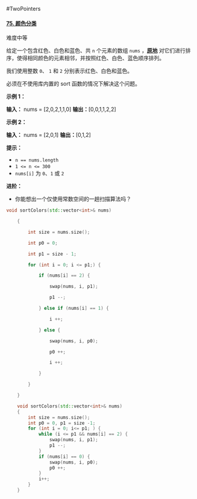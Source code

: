 #TwoPointers 
#### [75. 颜色分类](https://leetcode.cn/problems/sort-colors/)

难度中等

给定一个包含红色、白色和蓝色、共 `n` 个元素的数组 `nums` ，**[原地](https://baike.baidu.com/item/%E5%8E%9F%E5%9C%B0%E7%AE%97%E6%B3%95)** 对它们进行排序，使得相同颜色的元素相邻，并按照红色、白色、蓝色顺序排列。

我们使用整数 `0`、 `1` 和 `2` 分别表示红色、白色和蓝色。

必须在不使用库内置的 sort 函数的情况下解决这个问题。

**示例 1：**

**输入：** nums = [2,0,2,1,1,0]
**输出：**[0,0,1,1,2,2]

**示例 2：**

**输入：** nums = [2,0,1]
**输出：**[0,1,2]

**提示：**

-   `n == nums.length`
-   `1 <= n <= 300`
-   `nums[i]` 为 `0`、`1` 或 `2`

**进阶：**

-   你能想出一个仅使用常数空间的一趟扫描算法吗？

```cpp
void sortColors(std::vector<int>& nums)

    {   

        int size = nums.size();

        int p0 = 0;

        int p1 = size - 1;

        for (int i = 0; i <= p1;) {

            if (nums[i] == 2) {

                swap(nums, i, p1);

                p1 --; 

            } else if (nums[i] == 1) {

                i ++; 

            } else {

                swap(nums, i, p0);

                p0 ++; 

                i ++; 

            }   

        }   

    }
```

```cpp
    void sortColors(std::vector<int>& nums)
    {                                 
        int size = nums.size();       
        int p0 = 0, p1 = size -1;  
        for (int i = 0; i<= p1; ) { 
            while (i <= p1 && nums[i] == 2) {
                swap(nums, i, p1); 
                p1 --;                
            }                         
            if (nums[i] == 0) {       
                swap(nums, i, p0); 
                p0 ++;                
            }                         
            i++;                      
        }                             
    }
```